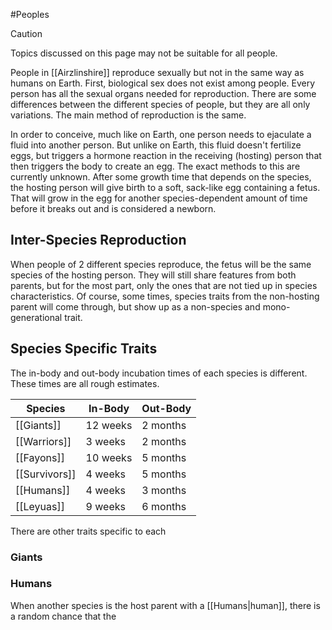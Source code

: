#Peoples 

> [!caution] 
> Topics discussed on this page may not be suitable for all people.

People in [[Airzlinshire]] reproduce sexually but not in the same way as humans on Earth. First, biological sex does not exist among people. Every person has all the sexual organs needed for reproduction. There are some differences between the different species of people, but they are all only variations. The main method of reproduction is the same.

In order to conceive, much like on Earth, one person needs to ejaculate a fluid into another person. But unlike on Earth, this fluid doesn't fertilize eggs, but triggers a hormone reaction in the receiving (hosting) person that then triggers the body to create an egg. The exact methods to this are currently unknown. After some growth time that depends on the species, the hosting person will give birth to a soft, sack-like egg containing a fetus. That will grow in the egg for another species-dependent amount of time before it breaks out and is considered a newborn.
## Inter-Species Reproduction
When people of 2 different species reproduce, the fetus will be the same species of the hosting person. They will still share features from both parents, but for the most part, only the ones that are not tied up in species characteristics. Of course, some times, species traits from the non-hosting parent will come through, but show up as a non-species and mono-generational trait.
## Species Specific Traits
The in-body and out-body incubation times of each species is different. These times are all rough estimates.

| Species       | In-Body  | Out-Body |
| ------------- | -------- | -------- |
| [[Giants]]    | 12 weeks | 2 months |
| [[Warriors]]  | 3 weeks  | 2 months |
| [[Fayons]]    | 10 weeks | 5 months |
| [[Survivors]] | 4 weeks  | 5 months |
| [[Humans]]    | 4 weeks  | 3 months |
| [[Leyuas]]    | 9 weeks  | 6 months |
There are other traits specific to each 
### Giants


### Humans
When another species is the host parent with a [[Humans|human]], there is a random chance that the 